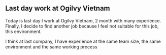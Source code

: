 ## Last day work at Ogilvy Vietnam

Today is last day I work at Ogilvy Vietnam, 2 month with many experience. Finally, I decide to find another job because I feel not suitable for this job, this environment.

I think at last company, I have experience at the same team size, the same environment and the same working process
<!--stackedit_data:
eyJoaXN0b3J5IjpbLTk4MjMxNTE1NywxNjkyMDcwOTcxLC0xOD
k2NjA2NjcxLC0xMTk4MTgyNjgyLDkxMjE0NTIxMCw3MzA5OTgx
MTZdfQ==
-->